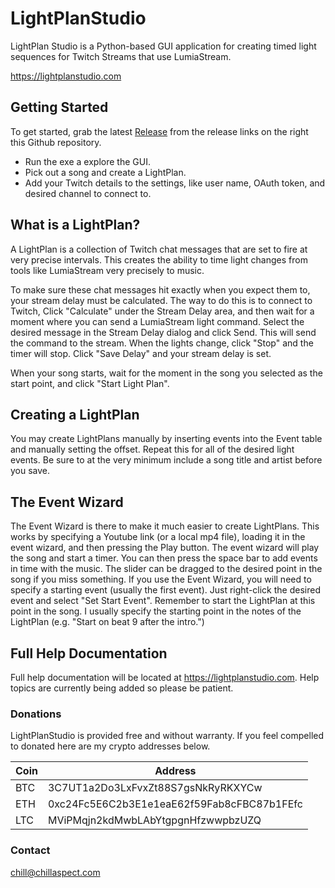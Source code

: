 # LightPlanStudio
LightPlan Studio is a Python-based GUI application for creating timed light sequences for Twitch Streams that use LumiaStream.

https://lightplanstudio.com

## Getting Started

To get started, grab the latest [Release](https://github.com/chillfactor032/LightPlanStudio/releases) from the release links on the right this Github repository.

 - Run the exe a explore the GUI.
 - Pick out a song and create a LightPlan.
 - Add your Twitch details to the settings, like user name, OAuth token, and desired channel to connect to.

## What is a LightPlan?

A LightPlan is a collection of Twitch chat messages that are set to fire at very precise intervals. This creates the ability to time light changes from tools like LumiaStream very precisely to music. 

To make sure these chat messages hit exactly when you expect them to, your stream delay must be calculated. The way to do this is to connect to Twitch, Click "Calculate" under the Stream Delay area, and then wait for a moment where you can send a LumiaStream light command. Select the desired message in the Stream Delay dialog and click Send. This will send the command to the stream. When the lights change, click "Stop" and the timer will stop. Click "Save Delay" and your stream delay is set.

When your song starts, wait for the moment in the song you selected as the start point, and click "Start Light Plan".

## Creating a LightPlan

You may create LightPlans manually by inserting events into the Event table and manually setting the offset. Repeat this for all of the desired light events. Be sure to at the very minimum include a song title and artist before you save.

## The Event Wizard

The Event Wizard is there to make it much easier to create LightPlans. This works by specifying a Youtube link (or a local mp4 file), loading it in the event wizard, and then pressing the Play button. The event wizard will play the song and start a timer. You can then press the space bar to add events in time with the music. The slider can be dragged to the desired point in the song if you miss something. If you use the Event Wizard, you will need to specify a starting event (usually the first event). Just right-click the desired event and select "Set Start Event". Remember to start the LightPlan at this point in the song. I usually specify the starting point in the notes of the LightPlan (e.g. "Start on beat 9 after the intro.")

## Full Help Documentation

Full help documentation will be located at https://lightplanstudio.com. Help topics are currently being added so please be patient.

### Donations

LightPlanStudio is provided free and without warranty. If you feel compelled to donated here are my crypto addresses below.

Coin | Address
--- | ---
BTC | 3C7UT1a2Do3LxFvxZt88S7gsNkRyRKXYCw
ETH | 0xc24Fc5E6C2b3E1e1eaE62f59Fab8cFBC87b1FEfc
LTC | MViPMqjn2kdMwbLAbYtgpgnHfzwwpbzUZQ

### Contact

chill@chillaspect.com

